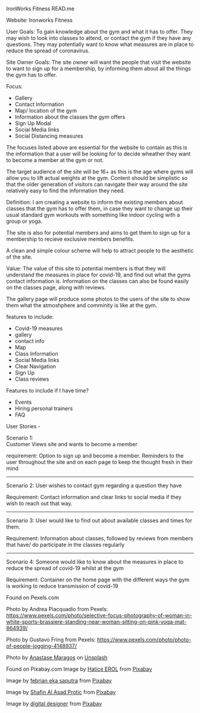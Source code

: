 IronWorks Fitness READ.me

<!----5 Planes of UX Design---->

Website: Ironworks Fitness

User Goals: To gain knowledge about the gym and what it has to offer. They may wish to look into classes to attend, or contact 
the gym if they have any questions. They may potentially want to know what measures are in place to reduce the spread of coronavirus.

Site Owner Goals: The site owner will want the people that visit the website to want to sign up for a membership, by informing them about all the 
things the gym has to offer. 

<!----Strategy Plane---->

Focus:
- Gallery
- Contact Information
- Map/ location of the gym
- Information about the classes the gym offers
- Sign Up Modal
- Social Media links 
- Social Distancing measures

The focuses listed above are essential for the website to contain as this is the information that a user will be looking for to decide wheather 
they want to become a member at the gym or not.

The target audience of the site will be 16+ as this is the age where gyms will allow you to lift actual weights at the gym. Content should be simplistic so that 
the older generation of visitors can navigate their way around the site relatively easy to find the information they need.

Definition:
I am creating a website to inform the existing members about classes that the gym has to offer them, in case they want to change up their usual standard
gym workouts with something like indoor cycling with a group or yoga.

The site is also for potential members and aims to get them to sign up for a membership to recieve exclusive members benefits.

A clean and simple colour scheme will help to attract people to the aesthetic of the site.

Value:
The value of this site to potential members is that they will understand the measures in place for covid-19, and find out what the gyms contact information is.
Information on the classes can also be found easily on the classes page, along with reviews. 

The gallery page will produce some photos to the users of the site to show them what the atmoshphere and comminity is like at the gym.

<!----Scope Plane---->

features to include:
- Covid-19 measures 
- gallery
- contact info
- Map
- Class Information
- Social Media links
- Clear Navigation
- Sign Up
- Class reviews

Features to include if I have time?
- Events
- Hiring personal trainers
- FAQ

User Stories - 

Scenario 1:                             
Customer Views site and wants to become a member

requirement: 
Option to sign up and become a member. Reminders to the user 
throughout the site and on each page to keep the thought fresh in
their mind

----

Scenario 2:
User wishes to contact gym regarding a question they have 

Requirement:
Contact information and clear links to social media if they wish to 
reach out that way.

----

Scenario 3: 
User would like to find out about available classes and times 
for them.

Requirement:
Information about classes, followed by reviews from members that have/ do
participate in the classes regularly

-----

Scenario 4: 
Someone would like to know about the measures in place to reduce the
spread of covid-19 whilst at the gym

Requirement:
Container on the home page with the different ways the gym is working
to reduce transmission of covid-19

<!----Structure Plane---->




Found on Pexels.com

Photo by Andrea Piacquadio from Pexels: https://www.pexels.com/photo/selective-focus-photography-of-woman-in-white-sports-brassiere-standing-near-woman-sitting-on-pink-yoga-mat-864939/

Photo by Gustavo Fring from Pexels: https://www.pexels.com/photo/photo-of-people-jogging-4148937/

<span>Photo by <a href="https://unsplash.com/@visualsbyroyalz?utm_source=unsplash&amp;utm_medium=referral&amp;utm_content=creditCopyText">Anastase Maragos</a> on <a href="https://unsplash.com/s/photos/gym?utm_source=unsplash&amp;utm_medium=referral&amp;utm_content=creditCopyText">Unsplash</a></span>

Found on Pixabay.com
Image by <a href="https://pixabay.com/users/haticeerol-14967706/?utm_source=link-attribution&amp;utm_medium=referral&amp;utm_campaign=image&amp;utm_content=4978511">Hatice EROL</a> from <a href="https://pixabay.com/?utm_source=link-attribution&amp;utm_medium=referral&amp;utm_campaign=image&amp;utm_content=4978511">Pixabay</a>

Image by <a href="https://pixabay.com/users/febrianes86-5873902/?utm_source=link-attribution&amp;utm_medium=referral&amp;utm_campaign=image&amp;utm_content=5562104">febrian eka saputra</a> from <a href="https://pixabay.com/?utm_source=link-attribution&amp;utm_medium=referral&amp;utm_campaign=image&amp;utm_content=5562104">Pixabay</a>

Image by <a href="https://pixabay.com/users/shafin_protic-16278454/?utm_source=link-attribution&amp;utm_medium=referral&amp;utm_campaign=image&amp;utm_content=5306538">Shafin Al Asad Protic</a> from <a href="https://pixabay.com/?utm_source=link-attribution&amp;utm_medium=referral&amp;utm_campaign=image&amp;utm_content=5306538">Pixabay</a>

Image by <a href="https://pixabay.com/users/dapple-designers-7874104/?utm_source=link-attribution&amp;utm_medium=referral&amp;utm_campaign=image&amp;utm_content=5000684">digital designer</a> from <a href="https://pixabay.com/?utm_source=link-attribution&amp;utm_medium=referral&amp;utm_campaign=image&amp;utm_content=5000684">Pixabay</a>


